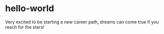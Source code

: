 # hello-world
Very excited to be starting a new career path, dreams can come true if you reach for the stars!
